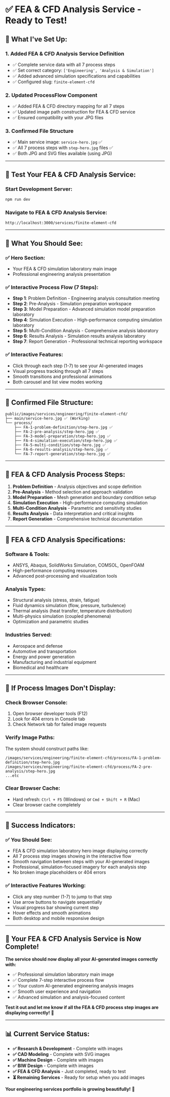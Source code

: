 # ✅ FEA & CFD Analysis Service - Ready to Test!

## 🎯 **What I've Set Up:**

### **1. Added FEA & CFD Analysis Service Definition**
- ✅ Complete service data with all 7 process steps
- ✅ Set correct category: `['Engineering', 'Analysis & Simulation']`
- ✅ Added advanced simulation specifications and capabilities
- ✅ Configured slug: `finite-element-cfd`

### **2. Updated ProcessFlow Component**
- ✅ Added FEA & CFD directory mapping for all 7 steps
- ✅ Updated image path construction for FEA & CFD service
- ✅ Ensured compatibility with your JPG files

### **3. Confirmed File Structure**
- ✅ Main service image: `service-hero.jpg` ✅
- ✅ All 7 process steps with `step-hero.jpg` files ✅
- ✅ Both JPG and SVG files available (using JPG)

---

## 🚀 **Test Your FEA & CFD Analysis Service:**

### **Start Development Server:**
```bash
npm run dev
```

### **Navigate to FEA & CFD Analysis Service:**
```
http://localhost:3000/services/finite-element-cfd
```

---

## 🎯 **What You Should See:**

### **✅ Hero Section:**
- Your FEA & CFD simulation laboratory main image
- Professional engineering analysis presentation

### **✅ Interactive Process Flow (7 Steps):**
- **Step 1**: Problem Definition - Engineering analysis consultation meeting
- **Step 2**: Pre-Analysis - Simulation preparation workspace
- **Step 3**: Model Preparation - Advanced simulation model preparation laboratory
- **Step 4**: Simulation Execution - High-performance computing simulation laboratory
- **Step 5**: Multi-Condition Analysis - Comprehensive analysis laboratory
- **Step 6**: Results Analysis - Simulation results analysis laboratory
- **Step 7**: Report Generation - Professional technical reporting workspace

### **✅ Interactive Features:**
- Click through each step (1-7) to see your AI-generated images
- Visual progress tracking through all 7 steps
- Smooth transitions and professional animations
- Both carousel and list view modes working

---

## 📁 **Confirmed File Structure:**

```
public/images/services/engineering/finite-element-cfd/
├── main/service-hero.jpg ✅ (Working)
└── process/
    ├── FA-1-problem-definition/step-hero.jpg ✅
    ├── FA-2-pre-analysis/step-hero.jpg ✅
    ├── FA-3-model-preparation/step-hero.jpg ✅
    ├── FA-4-simulation-execution/step-hero.jpg ✅
    ├── FA-5-multi-condition/step-hero.jpg ✅
    ├── FA-6-results-analysis/step-hero.jpg ✅
    └── FA-7-report-generation/step-hero.jpg ✅
```

---

## 🎨 **FEA & CFD Analysis Process Steps:**

1. **Problem Definition** - Analysis objectives and scope definition
2. **Pre-Analysis** - Method selection and approach validation
3. **Model Preparation** - Mesh generation and boundary condition setup
4. **Simulation Execution** - High-performance computing simulation
5. **Multi-Condition Analysis** - Parametric and sensitivity studies
6. **Results Analysis** - Data interpretation and critical insights
7. **Report Generation** - Comprehensive technical documentation

---

## 🔬 **FEA & CFD Analysis Specifications:**

### **Software & Tools:**
- ANSYS, Abaqus, SolidWorks Simulation, COMSOL, OpenFOAM
- High-performance computing resources
- Advanced post-processing and visualization tools

### **Analysis Types:**
- Structural analysis (stress, strain, fatigue)
- Fluid dynamics simulation (flow, pressure, turbulence)
- Thermal analysis (heat transfer, temperature distribution)
- Multi-physics simulation (coupled phenomena)
- Optimization and parametric studies

### **Industries Served:**
- Aerospace and defense
- Automotive and transportation
- Energy and power generation
- Manufacturing and industrial equipment
- Biomedical and healthcare

---

## 🔧 **If Process Images Don't Display:**

### **Check Browser Console:**
1. Open browser developer tools (F12)
2. Look for 404 errors in Console tab
3. Check Network tab for failed image requests

### **Verify Image Paths:**
The system should construct paths like:
```
/images/services/engineering/finite-element-cfd/process/FA-1-problem-definition/step-hero.jpg
/images/services/engineering/finite-element-cfd/process/FA-2-pre-analysis/step-hero.jpg
...etc
```

### **Clear Browser Cache:**
- Hard refresh: `Ctrl + F5` (Windows) or `Cmd + Shift + R` (Mac)
- Clear browser cache completely

---

## 🎉 **Success Indicators:**

### **✅ You Should See:**
- FEA & CFD simulation laboratory hero image displaying correctly
- All 7 process step images showing in the interactive flow
- Smooth navigation between steps with your AI-generated images
- Professional, simulation-focused imagery for each analysis step
- No broken image placeholders or 404 errors

### **✅ Interactive Features Working:**
- Click any step number (1-7) to jump to that step
- Use arrow buttons to navigate sequentially
- Visual progress bar showing current step
- Hover effects and smooth animations
- Both desktop and mobile responsive design

---

## 🌟 **Your FEA & CFD Analysis Service is Now Complete!**

**The service should now display all your AI-generated images correctly with:**
- ✅ Professional simulation laboratory main image
- ✅ Complete 7-step interactive process flow
- ✅ Your custom AI-generated engineering analysis images
- ✅ Smooth user experience and navigation
- ✅ Advanced simulation and analysis-focused content

**Test it out and let me know if all the FEA & CFD process step images are displaying correctly!** 🚀

---

## 📊 **Current Service Status:**

- **✅ Research & Development** - Complete with images
- **✅ CAD Modeling** - Complete with SVG images  
- **✅ Machine Design** - Complete with images
- **✅ BIW Design** - Complete with images
- **✅ FEA & CFD Analysis** - Just completed, ready to test
- **⏳ Remaining Services** - Ready for setup when you add images

**Your engineering services portfolio is growing beautifully!** 🌟